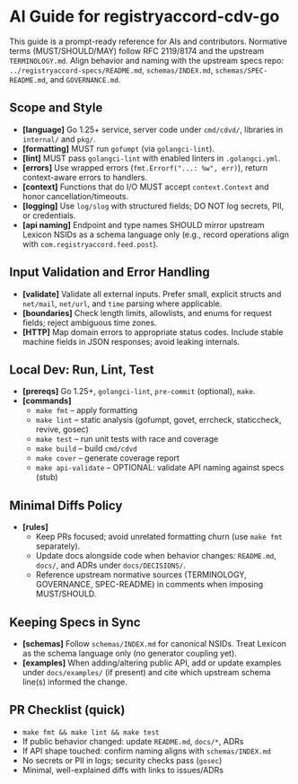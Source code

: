 # AI Guide for registryaccord-cdv-go

This guide is a prompt-ready reference for AIs and contributors. Normative terms (MUST/SHOULD/MAY) follow RFC 2119/8174 and the upstream `TERMINOLOGY.md`. Align behavior and naming with the upstream specs repo: `../registryaccord-specs/README.md`, `schemas/INDEX.md`, `schemas/SPEC-README.md`, and `GOVERNANCE.md`.

## Scope and Style
- **[language]** Go 1.25+ service, server code under `cmd/cdvd/`, libraries in `internal/` and `pkg/`.
- **[formatting]** MUST run `gofumpt` (via `golangci-lint`).
- **[lint]** MUST pass `golangci-lint` with enabled linters in `.golangci.yml`.
- **[errors]** Use wrapped errors (`fmt.Errorf("...: %w", err)`), return context-aware errors to handlers.
- **[context]** Functions that do I/O MUST accept `context.Context` and honor cancellation/timeouts.
- **[logging]** Use `log/slog` with structured fields; DO NOT log secrets, PII, or credentials.
- **[api naming]** Endpoint and type names SHOULD mirror upstream Lexicon NSIDs as a schema language only (e.g., record operations align with `com.registryaccord.feed.post`).

## Input Validation and Error Handling
- **[validate]** Validate all external inputs. Prefer small, explicit structs and `net/mail`, `net/url`, and `time` parsing where applicable.
- **[boundaries]** Check length limits, allowlists, and enums for request fields; reject ambiguous time zones.
- **[HTTP]** Map domain errors to appropriate status codes. Include stable machine fields in JSON responses; avoid leaking internals.

## Local Dev: Run, Lint, Test
- **[prereqs]** Go 1.25+, `golangci-lint`, `pre-commit` (optional), `make`.
- **[commands]**
  - `make fmt` – apply formatting
  - `make lint` – static analysis (gofumpt, govet, errcheck, staticcheck, revive, gosec)
  - `make test` – run unit tests with race and coverage
  - `make build` – build `cmd/cdvd`
  - `make cover` – generate coverage report
  - `make api-validate` – OPTIONAL: validate API naming against specs (stub)

## Minimal Diffs Policy
- **[rules]**
  - Keep PRs focused; avoid unrelated formatting churn (use `make fmt` separately).
  - Update docs alongside code when behavior changes: `README.md`, `docs/`, and ADRs under `docs/DECISIONS/`.
  - Reference upstream normative sources (TERMINOLOGY, GOVERNANCE, SPEC-README) in comments when imposing MUST/SHOULD.

## Keeping Specs in Sync
- **[schemas]** Follow `schemas/INDEX.md` for canonical NSIDs. Treat Lexicon as the schema language only (no generator coupling yet).
- **[examples]** When adding/altering public API, add or update examples under `docs/examples/` (if present) and cite which upstream schema line(s) informed the change.

## PR Checklist (quick)
- `make fmt && make lint && make test`
- If public behavior changed: update `README.md`, `docs/*`, ADRs
- If API shape touched: confirm naming aligns with `schemas/INDEX.md`
- No secrets or PII in logs; security checks pass (`gosec`)
- Minimal, well-explained diffs with links to issues/ADRs
